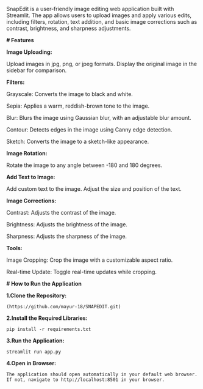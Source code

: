 SnapEdit is a user-friendly image editing web application built with Streamlit. The app allows users to upload images and apply various edits, 
including filters, rotation, text addition, and basic image corrections such as contrast, brightness, and sharpness adjustments.

**# Features**

 **Image Uploading:**
 
   Upload images in jpg, png, or jpeg formats.
   Display the original image in the sidebar for comparison.
 
 **Filters:**
 
   Grayscale: Converts the image to black and white.
   
   Sepia: Applies a warm, reddish-brown tone to the image.
   
   Blur: Blurs the image using Gaussian blur, with an adjustable blur amount.
   
   Contour: Detects edges in the image using Canny edge detection.
   
   Sketch: Converts the image to a sketch-like appearance.
 
 **Image Rotation:**
 
   Rotate the image to any angle between -180 and 180 degrees.
 
 **Add Text to Image:**
 
   Add custom text to the image.
   Adjust the size and position of the text.
 
 **Image Corrections:**
 
   Contrast: Adjusts the contrast of the image.
   
   Brightness: Adjusts the brightness of the image.
   
   Sharpness: Adjusts the sharpness of the image.
  
 **Tools:**
 
   Image Cropping: Crop the image with a customizable aspect ratio.
   
   Real-time Update: Toggle real-time updates while cropping.

**# How to Run the Application**

  **1.Clone the Repository:**
  
    (https://github.com/mayur-18/SNAPEDIT.git)
  
  **2.Install the Required Libraries:**
  
    pip install -r requirements.txt
  
  **3.Run the Application:**
    
    streamlit run app.py
  
  **4.Open in Browser:**
  
    The application should open automatically in your default web browser.
    If not, navigate to http://localhost:8501 in your browser.
